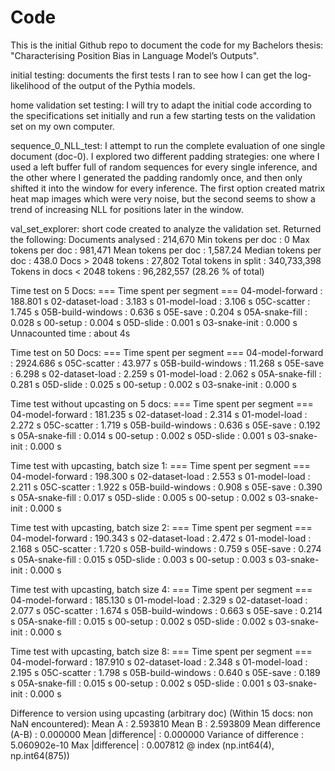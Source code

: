 # Code

This is the initial Github repo to document the code for my Bachelors thesis: "Characterising Position Bias in Language Model’s Outputs".

initial testing: documents the first tests I ran to see how I can get the log-likelihood of the output of the Pythia models.

home validation set testing: I will try to adapt the initial code according to the specifications set initially and run a few starting tests on the validation set on my own computer.

sequence_0_NLL_test: I attempt to run the complete evaluation of one single document (doc-0). I explored two different padding strategies: one where I used a left buffer full of random sequences for every single inference, and the other where I generated the padding randomly once, and then only shifted it into the window for every inference. The first option created matrix heat map images which were very noise, but the second seems to show a trend of increasing NLL for positions later in the window.

val_set_explorer: short code created to analyze the validation set. Returned the following:
Documents analysed           : 214,670
Min tokens per doc           : 0
Max tokens per doc           : 981,471
Mean tokens per doc          : 1,587.24
Median tokens per doc        : 438.0
Docs > 2048 tokens           : 27,802
Total tokens in split        : 340,733,398
Tokens in docs < 2048 tokens : 96,282,557 (28.26 % of total)

Time test on 5 Docs:
=== Time spent per segment ===
04-model-forward  :    188.801 s
02-dataset-load   :      3.183 s
01-model-load     :      3.106 s
05C-scatter       :      1.745 s
05B-build-windows :      0.636 s
05E-save          :      0.204 s
05A-snake-fill    :      0.028 s
00-setup          :      0.004 s
05D-slide         :      0.001 s
03-snake-init     :      0.000 s
Unnacounted time  :     about 4s


Time test on 50 Docs:
=== Time spent per segment ===
04-model-forward  :   2924.686 s
05C-scatter       :     43.977 s
05B-build-windows :     11.268 s
05E-save          :      6.298 s
02-dataset-load   :      2.259 s
01-model-load     :      2.062 s
05A-snake-fill    :      0.281 s
05D-slide         :      0.025 s
00-setup          :      0.002 s
03-snake-init     :      0.000 s


Time test without upcasting on 5 docs:
=== Time spent per segment ===
04-model-forward  :    181.235 s
02-dataset-load   :      2.314 s
01-model-load     :      2.272 s
05C-scatter       :      1.719 s
05B-build-windows :      0.636 s
05E-save          :      0.192 s
05A-snake-fill    :      0.014 s
00-setup          :      0.002 s
05D-slide         :      0.001 s
03-snake-init     :      0.000 s


Time test with upcasting, batch size 1:
=== Time spent per segment ===
04-model-forward  :    198.300 s
02-dataset-load   :      2.553 s
01-model-load     :      2.211 s
05C-scatter       :      1.922 s
05B-build-windows :      0.908 s
05E-save          :      0.390 s
05A-snake-fill    :      0.017 s
05D-slide         :      0.005 s
00-setup          :      0.002 s
03-snake-init     :      0.000 s


Time test with upcasting, batch size 2:
=== Time spent per segment ===
04-model-forward  :    190.343 s
02-dataset-load   :      2.472 s
01-model-load     :      2.168 s
05C-scatter       :      1.720 s
05B-build-windows :      0.759 s
05E-save          :      0.274 s
05A-snake-fill    :      0.015 s
05D-slide         :      0.003 s
00-setup          :      0.003 s
03-snake-init     :      0.000 s


Time test with upcasting, batch size 4:
=== Time spent per segment ===
04-model-forward  :    185.130 s
01-model-load     :      2.329 s
02-dataset-load   :      2.077 s
05C-scatter       :      1.674 s
05B-build-windows :      0.663 s
05E-save          :      0.214 s
05A-snake-fill    :      0.015 s
00-setup          :      0.002 s
05D-slide         :      0.002 s
03-snake-init     :      0.000 s


Time test with upcasting, batch size 8:
=== Time spent per segment ===
04-model-forward  :    187.910 s
02-dataset-load   :      2.348 s
01-model-load     :      2.195 s
05C-scatter       :      1.798 s
05B-build-windows :      0.640 s
05E-save          :      0.189 s
05A-snake-fill    :      0.015 s
00-setup          :      0.002 s
05D-slide         :      0.001 s
03-snake-init     :      0.000 s


Difference to version using upcasting (arbitrary doc) (Within 15 docs: non NaN encountered):
Mean   A : 2.593810
Mean   B : 2.593809
Mean   difference (A-B) : 0.000000
Mean |difference|       : 0.000000
Variance of difference  : 5.060902e-10
Max |difference|        : 0.007812  @ index (np.int64(4), np.int64(875))
